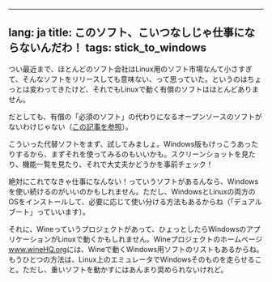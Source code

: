 
---
lang: ja
title: このソフト、こいつなしじゃ仕事にならないんだわ！
tags: stick_to_windows
---

つい最近まで、ほとんどのソフト会社はLinux用のソフト市場なんて小さすぎて、そんなソフトをリリースしても意味ない、って思っていた。というのはちょっとは変わってきたけど、それでもLinuxで動く有償のソフトはほとんどありません。

だとしても、有償の「必須のソフト」の代わりになるオープンソースのソフトがないわけじゃない（<a 
href="/items/warez/index_ja.php">この記事を参照</a>）。

こういった代替ソフトをまず、試してみましょ。Windows版もけっこうあったりするから、まずそれを使ってみるのもいいかも。スクリーンショットを見たり、機能一覧を見たり、それで大丈夫かどうかを事前チェック！

絶対にこれでなきゃ仕事になんない！っていうソフトがあるんなら、Windowsを使い続けるのがいいのかもしれません。ただし、WindowsとLinuxの両方のOSをインストールして、必要に応じて使い分ける方法もあるからね（「デュアルブート」っていいます）。

それに、Wineっていうプロジェクトがあって、ひょっとしたらWindowsのアプリケーションがLinuxで動くかもしれません。Wineプロジェクトのホームページ<a href="http://www.winehq.org">www.wineHQ.org</a>には、Wineで動くWindows用ソフトのリストもあるからね。もうひとつの方法は、Linux上のエミュレータでWindowsそのものを走らせること。ただし、重いソフトを動かすにはあんまり奨められないけれど。

